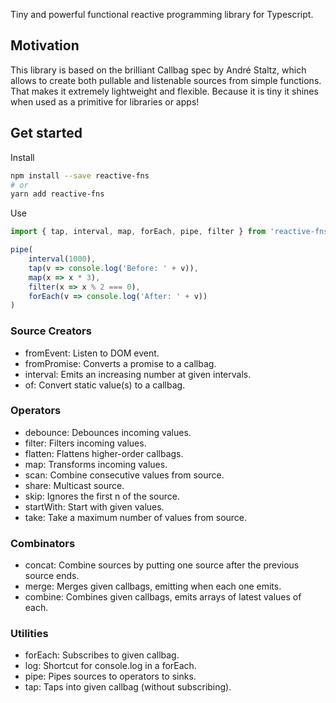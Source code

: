 Tiny and powerful functional reactive programming library for Typescript.

## Motivation

This library is based on the brilliant Callbag spec by André Staltz, which allows to create both pullable and listenable sources from simple functions. That makes it extremely lightweight and flexible. Because it is tiny it shines when used as a primitive for libraries or apps!

## Get started

Install

```bash
npm install --save reactive-fns
# or
yarn add reactive-fns
```

Use

```typescript
import { tap, interval, map, forEach, pipe, filter } from 'reactive-fns'

pipe(
    interval(1000),
    tap(v => console.log('Before: ' + v)),
    map(x => x * 3),
    filter(x => x % 2 === 0),
    forEach(v => console.log('After: ' + v))
)
```

### Source Creators

- fromEvent: Listen to DOM event.
- fromPromise: Converts a promise to a callbag.
- interval: Emits an increasing number at given intervals.
- of: Convert static value(s) to a callbag.

### Operators

- debounce: Debounces incoming values.
- filter: Filters incoming values.
- flatten: Flattens higher-order callbags.
- map: Transforms incoming values.
- scan: Combine consecutive values from source.
- share: Multicast source.
- skip: Ignores the first n of the source.
- startWith: Start with given values.
- take: Take a maximum number of values from source.

### Combinators

- concat: Combine sources by putting one source after the previous source ends.
- merge: Merges given callbags, emitting when each one emits.
- combine: Combines given callbags, emits arrays of latest values of each.

### Utilities

- forEach: Subscribes to given callbag.
- log: Shortcut for console.log in a forEach.
- pipe: Pipes sources to operators to sinks.
- tap: Taps into given callbag (without subscribing).